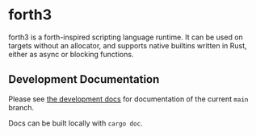 # forth3

forth3 is a forth-inspired scripting language runtime. It can be used on targets without an allocator, and supports native builtins written in Rust, either as async or blocking functions.

## Development Documentation

Please see [the development docs](https://mnemos-dev.jamesmunns.com/doc/forth3/index.html) for documentation of the current `main` branch.

Docs can be built locally with `cargo doc`.
